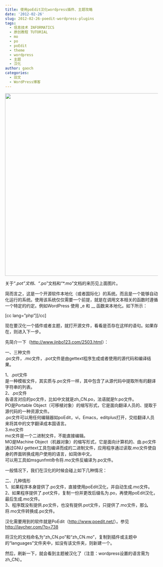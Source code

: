 ```yaml
---
title: 使用poEdit汉化wordpress插件、主题攻略
date: '2012-02-26'
slug: 2012-02-26-poedit-wordpress-plugins
tags:
  - 信息技术 INFORMATICS
  - 原创教程 TUTORIAL
  - mo
  - po
  - poEdit
  - theme
  - wordpress
  - 主题
  - 汉化
author: gaoch
categories:
  - 旧文
  - WordPress博客
---
```



<img src="https://cloudfs-spring.oss-cn-qingdao.aliyuncs.com/bio_spring_uploads/2012/02/565px-Pic1.jpg" width="565" height="600" />

关于“*.pot”文档、“*.po”文档和“\*.mo”文档的来历见上面图片。

简而言之，这是一个开源软件本地化（或者国际化）的系统。而且是一个能够自动化运行的系统。使用该系统仅仅需要一个前提，就是在调用文本相关的函数时遵循一个特定的约定。例如WordPress
使用 \_e 和 \_\_ 函数来本地化。如下所示：

\[cc lang=”php”\]\[/cc\]

现在要汉化一个插件或者主题，就打开源文件，看看是否存在这样的语句。如果存在，则进入下一步。

先简介一下（<http://www.jinbo123.com/2503.html>）：

一、三种文件  
.po文件，.mo文件，.pot文件是由gettext程序生成或者使用的源代码和编译结果。

1、.pot文件  
是一种模板文件，其实质与.po文件一样，其中包含了从源代码中提取所有的翻译字符串的列表。  
2、.po文件  
各语言对应的po文件，比如中文就是zh\_CN.po，法语就是fr.po文件。  
PO是Portable
Object（可移植对象）的缩写形式，它是面向翻译人员的、提取于源代码的一种资源文件。  
.po文件可以用任何编辑器如poEdit，vi，Emacs，editplus打开，交给翻译人员来将其中的文字翻译成本国语言。  
3.mo文件  
mo文件是一个二进制文件，不能直接编辑。  
MO是Machine
Object（机器对象）的缩写形式，它是面向计算机的、由.po文件通过GNU
gettext工具包编译而成的二进制文件，应用程序通过读取.mo文件使自身的界面转换成用户使用的语言，如简体中文。  
可以用工具如msgunfmt命令将.mo文件反编译为.po文件。

一般情况下，我们在汉化的时候会碰上如下几种情况：

二、几种情形  
1、如果程序本身提供了.po文件，直接使用poEdit汉化，并自动生成.mo文件。  
2、如果程序提供了.pot文件，复制一份并更改后缀名为.po，再使用poEdit汉化，最后生成.mo文件。  
3、程序既没有提供.po文件，也没有提供.pot文件，只提供了.mo文件，那么将.mo文件转换成.po文件。

汉化需要用到的软件就是PoEdit（<http://www.poedit.net/>）。参见<http://laycher.com/?p=738>

将汉化的文档命名为“zh\_CN.po”和“zh\_CN.mo”，复制到插件或主题中的“languages”文件夹中，如没有该文件夹，则新建一个。

然后，刷新一下，就会看到主题被汉化了（注意：wordpress设置的语言需为zh\_CN）。
